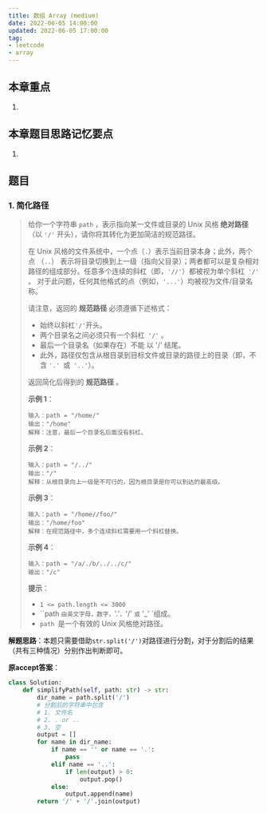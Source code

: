```yaml
---
title: 数组 Array (medium)
date: 2022-06-05 14:00:00
updated: 2022-06-05 17:00:00
tag:
- leetcode
- array
---
```


## 本章重点

1. 

## 本章题目思路记忆要点

1. 

## 题目

### 1. 简化路径

> 给你一个字符串 `path` ，表示指向某一文件或目录的 Unix 风格 **绝对路径** （以 `'/'` 开头），请你将其转化为更加简洁的规范路径。
>
> 在 Unix 风格的文件系统中，一个点（`.`）表示当前目录本身；此外，两个点 （`..`） 表示将目录切换到上一级（指向父目录）；两者都可以是复杂相对路径的组成部分。任意多个连续的斜杠（即，`'//'`）都被视为单个斜杠` '/'` 。 对于此问题，任何其他格式的点（例如，`'...'`）均被视为文件/目录名称。
>
> 请注意，返回的 **规范路径** 必须遵循下述格式：
>
> - 始终以斜杠` '/' `开头。
> - 两个目录名之间必须只有一个斜杠` '/'` 。
> - 最后一个目录名（如果存在）不能 以 '/' 结尾。
> - 此外，路径仅包含从根目录到目标文件或目录的路径上的目录（即，不含 `'.' `或` '..'`）。
>
> 返回简化后得到的 **规范路径** 。
>
> **示例 1**：
>
> ```
> 输入：path = "/home/"
> 输出："/home"
> 解释：注意，最后一个目录名后面没有斜杠。 
> ```
>
> **示例 2**：
>
> ```
> 输入：path = "/../"
> 输出："/"
> 解释：从根目录向上一级是不可行的，因为根目录是你可以到达的最高级。
> ```
>
> **示例 3**：
>
> ```
> 输入：path = "/home//foo/"
> 输出："/home/foo"
> 解释：在规范路径中，多个连续斜杠需要用一个斜杠替换。
> ```
>
> **示例 4**：
>
> ```
> 输入：path = "/a/./b/../../c/"
> 输出："/c"
> ```
>
> **提示**：
>
> - `1 <= path.length <= 3000`
> -  ``path `由英文字母，数字，`'.'`，`'/' `或` '_' `组成。
> - `path `是一个有效的 Unix 风格绝对路径。

**解题思路**：本题只需要借助`str.split('/')`对路径进行分割，对于分割后的结果（共有三种情况）分别作出判断即可。

**原accept答案**：

```python
class Solution:
    def simplifyPath(self, path: str) -> str:
        dir_name = path.split('/')
        # 分割后的字符串中包含
        # 1. 文件名
        # 2. . or ..
        # 3. 空
        output = []
        for name in dir_name:
            if name == '' or name == '.':
                pass
            elif name == '..':
                if len(output) > 0:
                    output.pop()
            else:
                output.append(name)
        return '/' + '/'.join(output)
```

